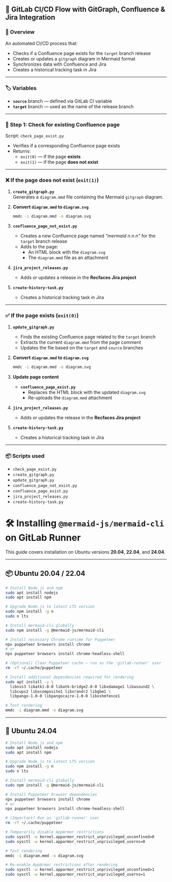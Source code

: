 ## 🔄 GitLab CI/CD Flow with GitGraph, Confluence & Jira Integration

### 🧠 Overview

An automated CI/CD process that:

- Checks if a Confluence page exists for the `target` branch release
- Creates or updates a `gitgraph` diagram in Mermaid format
- Synchronizes data with Confluence and Jira
- Creates a historical tracking task in Jira

---

### 🏷️ Variables

- **`source`** branch — defined via GitLab CI variable
- **`target`** branch — used as the name of the release branch

---

### 🧪 Step 1: Check for existing Confluence page

Script: `check_page_exist.py`

- Verifies if a corresponding Confluence page exists
- Returns:
  - `exit(0)` — if the page **exists**
  - `exit(1)` — if the page **does not exist**

---

### ❌ If the page does not exist (`exit(1)`)

1. **`create_gitgraph.py`**  
   Generates a `diagram.mmd` file containing the Mermaid `gitgraph` diagram.

2. **Convert `diagram.mmd` to `diagram.svg`**
   ```bash
   mmdc -i diagram.mmd -o diagram.svg
   ```

3. **`confluence_page_not_exist.py`**
   - Creates a new Confluence page named _"mermaid n.n.n"_ for the `target` branch release
   - Adds to the page:
     - An HTML block with the `diagram.svg`
     - The `diagram.mmd` file as an attachment

4. **`jira_project_releases.py`**
   - Adds or updates a release in the **Recfaces Jira project**

5. **`create-history-task.py`**
   - Creates a historical tracking task in Jira

---

### ✅ If the page exists (`exit(0)`)

1. **`update_gitgraph.py`**
   - Finds the existing Confluence page related to the `target` branch
   - Extracts the current `diagram.mmd` from the page comment
   - Updates the file based on the `target` and `source` branches

2. **Convert `diagram.mmd` to `diagram.svg`**
   ```bash
   mmdc -i diagram.mmd -o diagram.svg
   ```

3. **Update page content**

   - **`confluence_page_exist.py`**
     - Replaces the HTML block with the updated `diagram.svg`
     - Re-uploads the `diagram.mmd` attachment

4. **`jira_project_releases.py`**
   - Adds or updates the release in the **Recfaces Jira project**

5. **`create-history-task.py`**
   - Creates a historical tracking task in Jira

---

### 📦 Scripts used

- `check_page_exist.py`
- `create_gitgraph.py`
- `update_gitgraph.py`
- `confluence_page_not_exist.py`
- `confluence_page_exist.py`
- `jira_project_releases.py`
- `create-history-task.py`

# 🛠️ Installing `@mermaid-js/mermaid-cli` on GitLab Runner

This guide covers installation on Ubuntu versions **20.04**, **22.04**, and **24.04**.

---

## 📦 Ubuntu 20.04 / 22.04

```bash
# Install Node.js and npm
sudo apt install nodejs
sudo apt install npm

# Upgrade Node.js to latest LTS version
sudo npm install -g n
sudo n lts

# Install mermaid-cli globally
sudo npm install -g @mermaid-js/mermaid-cli

# Install necessary Chrome runtime for Puppeteer
npx puppeteer browsers install chrome
# or
npx puppeteer browsers install chrome-headless-shell

# (Optional) Clear Puppeteer cache — run as the 'gitlab-runner' user
rm -rf ~/.cache/puppeteer

# Install additional dependencies required for rendering
sudo apt install -y \
  libnss3 libatk1.0-0 libatk-bridge2.0-0 libxdamage1 libasound2 \
  libcups2 libxcomposite1 libxrandr2 libgbm1 \
  libpango-1.0-0 libpangocairo-1.0-0 libxshmfence1

# Test rendering
mmdc -i diagram.mmd -o diagram.svg
```

---

## 🐧 Ubuntu 24.04

```bash
# Install Node.js and npm
sudo apt install nodejs
sudo apt install npm

# Upgrade Node.js to latest LTS version
sudo npm install -g n
sudo n lts

# Install mermaid-cli globally
sudo npm install -g @mermaid-js/mermaid-cli

# Install Puppeteer browser dependencies
npx puppeteer browsers install chrome
# or
npx puppeteer browsers install chrome-headless-shell

# (Important) Run as 'gitlab-runner' user
rm -rf ~/.cache/puppeteer

# Temporarily disable AppArmor restrictions
sudo sysctl -w kernel.apparmor_restrict_unprivileged_unconfined=0
sudo sysctl -w kernel.apparmor_restrict_unprivileged_userns=0

# Test rendering
mmdc -i diagram.mmd -o diagram.svg

# Re-enable AppArmor restrictions after rendering
sudo sysctl -w kernel.apparmor_restrict_unprivileged_unconfined=1
sudo sysctl -w kernel.apparmor_restrict_unprivileged_userns=1
```

